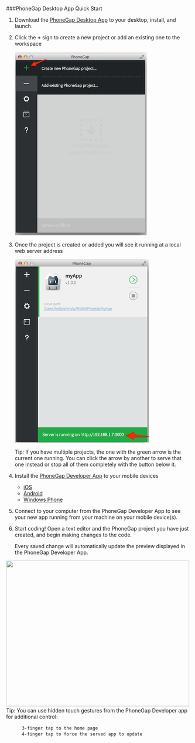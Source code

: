 <link href="css/styles.css" rel="stylesheet">
<link href="css/bootstrap.css" rel="stylesheet">

###PhoneGap Desktop App Quick Start

1. Download the [PhoneGap Desktop App](https://github.com/phonegap/phonegap-app-desktop/releases) to your desktop, install, and launch.

2. Click the **+** sign to create a new project or add an existing one to the workspace

	![](images/desktop-app-plus-sm.png)

3. Once the project is created or added you will see it running at a local web server address

	![](images/desktop-app-url-sm.png)

	<div class="callout callout-tip"><span class="label label-success">Tip:</span> If you have multiple projects, the one with the green arrow is the current one running. You can click the arrow by another to serve that one instead or stop all of them completely with the button below it. </div>

3. Install the [PhoneGap Developer App](http://app.phonegap.com) to your mobile devices

	- [iOS](https://itunes.apple.com/app/id843536693)
	- [Android](https://play.google.com/store/apps/details?id=com.adobe.phonegap.app)
	- [Windows Phone](http://www.windowsphone.com/s?appid=5c6a2d1e-4fad-4bf8-aaf7-71380cc84fe3)

4. Connect to your computer from the PhoneGap Developer App to see your new app running from your machine on your mobile device(s).

5. Start coding! Open a text editor and the PhoneGap project you have just created, and begin making changes to the code.

	Every saved change will automatically update the preview displayed in the PhoneGap Developer App.

<img src='images/phonegap-app-developer-workflow-v2.gif' width="500" height="397"/>

   <div class="callout callout-tip"><span class="label label-success">Tip:</span> You can use hidden touch gestures from the PhoneGap Developer app for additional control:
     
          3-finger tap to the home page
          4-finger tap to force the served app to update
</div>
     
   
	 
